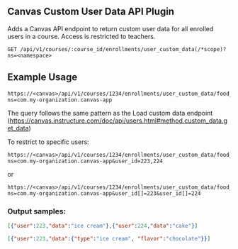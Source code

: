 ## Canvas Custom User Data API Plugin

Adds a Canvas API endpoint to return custom user data for all enrolled users in a course.  Access is restricted to 
teachers.

```
GET /api/v1/courses/:course_id/enrollments/user_custom_data(/*scope)?ns=<namespace>
```

## Example Usage

```
https://<canvas>/api/v1/courses/1234/enrollments/user_custom_data/food_app/favorites/dessert?ns=com.my-organization.canvas-app
```
The query follows the same pattern as the Load custom data endpoint (https://canvas.instructure.com/doc/api/users.html#method.custom_data.get_data)

To restrict to specific users: 
```
https://<canvas>/api/v1/courses/1234/enrollments/user_custom_data/food_app/favorites/dessert?ns=com.my-organization.canvas-app&user_id=223,224
```
or
```
https://<canvas>/api/v1/courses/1234/enrollments/user_custom_data/food_app/favorites/dessert?ns=com.my-organization.canvas-app&user_id[]=223&user_id[]=224
```

### Output samples:
```json
[{"user":223,"data":"ice cream"},{"user":224,"data":"cake"}]
```

```json
[{"user":223,"data":{"type":"ice cream", "flavor":"chocolate"}}]
```

